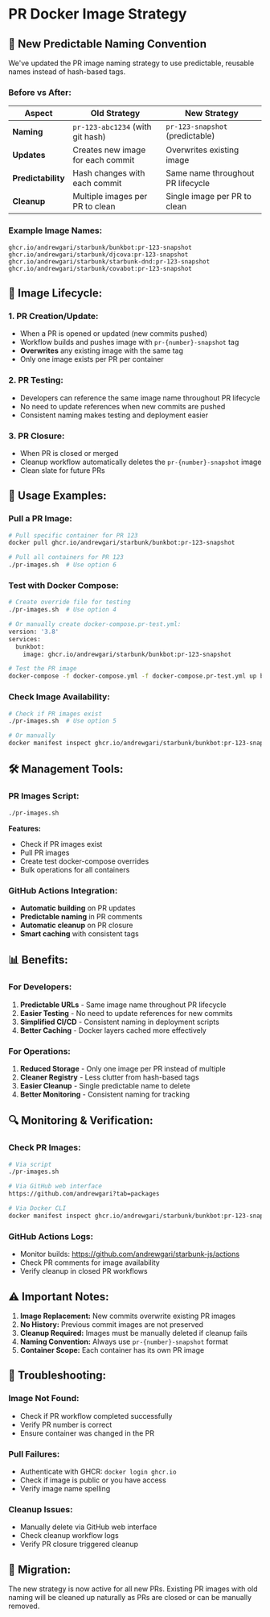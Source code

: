 # PR Docker Image Strategy

## 🎯 **New Predictable Naming Convention**

We've updated the PR image naming strategy to use predictable, reusable names instead of hash-based tags.

### **Before vs After:**

| Aspect | Old Strategy | New Strategy |
|--------|-------------|--------------|
| **Naming** | `pr-123-abc1234` (with git hash) | `pr-123-snapshot` (predictable) |
| **Updates** | Creates new image for each commit | Overwrites existing image |
| **Predictability** | Hash changes with each commit | Same name throughout PR lifecycle |
| **Cleanup** | Multiple images per PR to clean | Single image per PR to clean |

### **Example Image Names:**

```
ghcr.io/andrewgari/starbunk/bunkbot:pr-123-snapshot
ghcr.io/andrewgari/starbunk/djcova:pr-123-snapshot
ghcr.io/andrewgari/starbunk/starbunk-dnd:pr-123-snapshot
ghcr.io/andrewgari/starbunk/covabot:pr-123-snapshot
```

## 🔄 **Image Lifecycle:**

### **1. PR Creation/Update:**
- When a PR is opened or updated (new commits pushed)
- Workflow builds and pushes image with `pr-{number}-snapshot` tag
- **Overwrites** any existing image with the same tag
- Only one image exists per PR per container

### **2. PR Testing:**
- Developers can reference the same image name throughout PR lifecycle
- No need to update references when new commits are pushed
- Consistent naming makes testing and deployment easier

### **3. PR Closure:**
- When PR is closed or merged
- Cleanup workflow automatically deletes the `pr-{number}-snapshot` image
- Clean slate for future PRs

## 🚀 **Usage Examples:**

### **Pull a PR Image:**
```bash
# Pull specific container for PR 123
docker pull ghcr.io/andrewgari/starbunk/bunkbot:pr-123-snapshot

# Pull all containers for PR 123
./pr-images.sh  # Use option 6
```

### **Test with Docker Compose:**
```bash
# Create override file for testing
./pr-images.sh  # Use option 4

# Or manually create docker-compose.pr-test.yml:
version: '3.8'
services:
  bunkbot:
    image: ghcr.io/andrewgari/starbunk/bunkbot:pr-123-snapshot

# Test the PR image
docker-compose -f docker-compose.yml -f docker-compose.pr-test.yml up bunkbot
```

### **Check Image Availability:**
```bash
# Check if PR images exist
./pr-images.sh  # Use option 5

# Or manually
docker manifest inspect ghcr.io/andrewgari/starbunk/bunkbot:pr-123-snapshot
```

## 🛠️ **Management Tools:**

### **PR Images Script:**
```bash
./pr-images.sh
```

**Features:**
- Check if PR images exist
- Pull PR images
- Create test docker-compose overrides
- Bulk operations for all containers

### **GitHub Actions Integration:**
- **Automatic building** on PR updates
- **Predictable naming** in PR comments
- **Automatic cleanup** on PR closure
- **Smart caching** with consistent tags

## 📊 **Benefits:**

### **For Developers:**
1. **Predictable URLs** - Same image name throughout PR lifecycle
2. **Easier Testing** - No need to update references for new commits
3. **Simplified CI/CD** - Consistent naming in deployment scripts
4. **Better Caching** - Docker layers cached more effectively

### **For Operations:**
1. **Reduced Storage** - Only one image per PR instead of multiple
2. **Cleaner Registry** - Less clutter from hash-based tags
3. **Easier Cleanup** - Single predictable name to delete
4. **Better Monitoring** - Consistent naming for tracking

## 🔍 **Monitoring & Verification:**

### **Check PR Images:**
```bash
# Via script
./pr-images.sh

# Via GitHub web interface
https://github.com/andrewgari?tab=packages

# Via Docker CLI
docker manifest inspect ghcr.io/andrewgari/starbunk/bunkbot:pr-123-snapshot
```

### **GitHub Actions Logs:**
- Monitor builds: https://github.com/andrewgari/starbunk-js/actions
- Check PR comments for image availability
- Verify cleanup in closed PR workflows

## ⚠️ **Important Notes:**

1. **Image Replacement:** New commits overwrite existing PR images
2. **No History:** Previous commit images are not preserved
3. **Cleanup Required:** Images must be manually deleted if cleanup fails
4. **Naming Convention:** Always use `pr-{number}-snapshot` format
5. **Container Scope:** Each container has its own PR image

## 🔧 **Troubleshooting:**

### **Image Not Found:**
- Check if PR workflow completed successfully
- Verify PR number is correct
- Ensure container was changed in the PR

### **Pull Failures:**
- Authenticate with GHCR: `docker login ghcr.io`
- Check if image is public or you have access
- Verify image name spelling

### **Cleanup Issues:**
- Manually delete via GitHub web interface
- Check cleanup workflow logs
- Verify PR closure triggered cleanup

## 🚀 **Migration:**

The new strategy is now active for all new PRs. Existing PR images with old naming will be cleaned up naturally as PRs are closed or can be manually removed.

